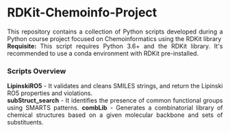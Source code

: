 # RDKit-Chemoinfo-Project
<div align="justify">
This repository contains a collection of Python scripts developed during a Python course project focused on Chemoinformatics using the RDKit library <br> 
<b>Requisite: </b> This script requires Python 3.6+ and the RDKit library. It's recommended to use a conda environment with RDKit pre-installed.

### Scripts Overview
<b>LipinskiRO5</b> - It validates and cleans SMILES strings, and return the Lipinski RO5 properties and violations.<br>
<b>subStruct_search</b> - It identifies the presence of common functional groups using SMARTS patterns.
<b>combLib</b> - Generates a combinatorial library of chemical structures based on a given molecular backbone and sets of substituents.
</div>
